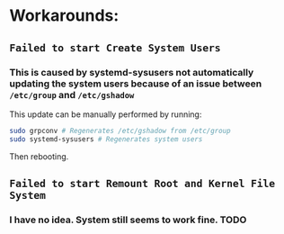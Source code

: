# Workarounds:

## `Failed to start Create System Users`
### This is caused by systemd-sysusers not automatically updating the system users because of an issue between `/etc/group` and `/etc/gshadow`
This update can be manually performed by running:
```bash
sudo grpconv # Regenerates /etc/gshadow from /etc/group
sudo systemd-sysusers # Regenerates system users
```
Then rebooting.

## `Failed to start Remount Root and Kernel File System`
### I have no idea. System still seems to work fine. TODO
